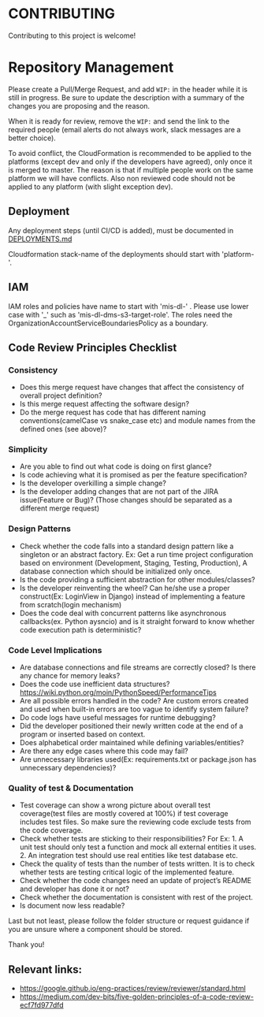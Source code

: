 # CONTRIBUTING

Contributing to this project is welcome!

# Repository Management
Please create a Pull/Merge Request, and add `WIP:` in the header while it is still in progress.
Be sure to update the description with a summary of the changes you are proposing and the reason.

When it is ready for review, remove the `WIP:` and send the link to the required people (email alerts do not always work, slack messages are a better choice).

To avoid conflict, the CloudFormation is recommended to be applied to the platforms (except dev and only if the developers have agreed), only once it is merged to master.
The reason is that if multiple people work on the same platform we will have conflicts. Also non reviewed code should not be applied to any platform (with slight exception dev).

## Deployment 
Any deployment steps (until CI/CD is added), must be documented in [DEPLOYMENTS.md](DEPLOYMENTS.md)

Cloudformation stack-name of the deployments should start with 'platform-'.

## IAM
IAM roles and policies have name to start with 'mis-dl-' . Please use lower case with '_' such as 'mis-dl-dms-s3-target-role'. 
The roles need the OrganizationAccountServiceBoundariesPolicy as a boundary.

## Code Review Principles Checklist
### Consistency
* Does this merge request have changes that affect the consistency of overall project definition?
* Is this merge request affecting the software design?
* Do the merge request has code that has different naming conventions(camelCase vs snake_case etc) and module names from the defined ones (see above)?

### Simplicity
* Are you able to find out what code is doing on first glance?
* Is code achieving what it is promised as per the feature specification?
* Is the developer overkilling a simple change?
* Is the developer adding changes that are not part of the JIRA issue(Feature or Bug)? (Those changes should be separated as a different merge request)

### Design Patterns
* Check whether the code falls into a standard design pattern like a singleton or an abstract factory. Ex: Get a run time project configuration based on environment (Development, Staging, Testing, Production), A database connection which should be initialized only once.
* Is the code providing a sufficient abstraction for other modules/classes?
* Is the developer reinventing the wheel? Can he/she use a proper construct(Ex: LoginView in Django) instead of implementing a feature from scratch(login mechanism)
* Does the code deal with concurrent patterns like asynchronous callbacks(ex. Python aysncio) and is it straight forward to know whether code execution path is deterministic?

### Code Level Implications
* Are database connections and file streams are correctly closed? Is there any chance for memory leaks?
* Does the code use inefficient data structures?https://wiki.python.org/moin/PythonSpeed/PerformanceTips
* Are all possible errors handled in the code? Are custom errors created and used when built-in errors are too vague to identify system failure?
* Do code logs have useful messages for runtime debugging?
* Did the developer positioned their newly written code at the end of a program or inserted based on context.
* Does alphabetical order maintained while defining variables/entities?
* Are there any edge cases where this code may fail?
* Are unnecessary libraries used(Ex: requirements.txt or package.json has unnecessary dependencies)?

### Quality of test & Documentation
* Test coverage can show a wrong picture about overall test coverage(test files are mostly covered at 100%) if test coverage includes test files. So make sure the reviewing code exclude tests from the code coverage.
* Check whether tests are sticking to their responsibilities? For Ex: 1. A unit test should only test a function and mock all external entities it uses. 2. An integration test should use real entities like test database etc.
* Check the quality of tests than the number of tests written. It is to check whether tests are testing critical logic of the implemented feature.
* Check whether the code changes need an update of project’s README and developer has done it or not?
* Check whether the documentation is consistent with rest of the project.
* Is document now less readable?

Last but not least, please follow the folder structure or request guidance if you are unsure where a component should be stored.

Thank you!

## Relevant links:
* https://google.github.io/eng-practices/review/reviewer/standard.html
* https://medium.com/dev-bits/five-golden-principles-of-a-code-review-ecf7fd977dfd




